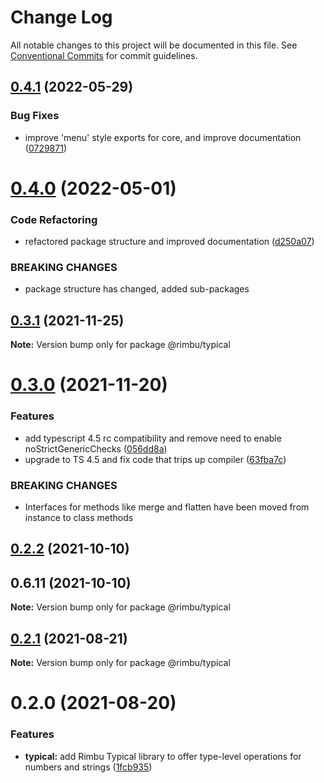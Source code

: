 # Change Log

All notable changes to this project will be documented in this file.
See [Conventional Commits](https://conventionalcommits.org) for commit guidelines.

## [0.4.1](https://github.com/rimbu-org/rimbu/compare/@rimbu/typical@0.4.0...@rimbu/typical@0.4.1) (2022-05-29)


### Bug Fixes

* improve 'menu' style exports for core, and improve documentation ([0729871](https://github.com/rimbu-org/rimbu/commit/0729871a8aae220ef5d9132c0c56e5a3cb2c19cb))





# [0.4.0](https://github.com/rimbu-org/rimbu/compare/@rimbu/typical@0.3.1...@rimbu/typical@0.4.0) (2022-05-01)


### Code Refactoring

* refactored package structure and improved documentation ([d250a07](https://github.com/rimbu-org/rimbu/commit/d250a076300bd9c2cc3c2203b41a1889354c8bc5))


### BREAKING CHANGES

* package structure has changed, added sub-packages





## [0.3.1](https://github.com/rimbu-org/rimbu/compare/@rimbu/typical@0.3.0...@rimbu/typical@0.3.1) (2021-11-25)

**Note:** Version bump only for package @rimbu/typical





# [0.3.0](https://github.com/rimbu-org/rimbu/compare/@rimbu/typical@0.2.2...@rimbu/typical@0.3.0) (2021-11-20)


### Features

* add typescript 4.5 rc compatibility and remove need to enable noStrictGenericChecks ([056dd8a](https://github.com/rimbu-org/rimbu/commit/056dd8a998ae4064570481fb7a9396326c0ca131))
* upgrade to TS 4.5 and fix code that trips up compiler ([63fba7c](https://github.com/rimbu-org/rimbu/commit/63fba7cb039c629f9fc0dc09db2ef6435d06d5f1))


### BREAKING CHANGES

* Interfaces for methods like merge and flatten have been moved from instance to
class methods





## [0.2.2](https://github.com/rimbu-org/rimbu/compare/@rimbu/typical@0.2.1...@rimbu/typical@0.2.2) (2021-10-10)



## 0.6.11 (2021-10-10)

**Note:** Version bump only for package @rimbu/typical





## [0.2.1](https://github.com/rimbu-org/rimbu/compare/@rimbu/typical@0.2.0...@rimbu/typical@0.2.1) (2021-08-21)

**Note:** Version bump only for package @rimbu/typical





# 0.2.0 (2021-08-20)


### Features

* **typical:** add Rimbu Typical library to offer type-level operations for numbers and strings ([1fcb935](https://github.com/rimbu-org/rimbu/commit/1fcb935cd7d9d661d8e0834d746084e39e0b533d))
